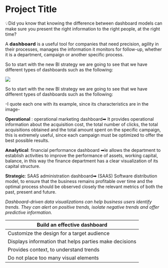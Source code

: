 
# Project Title

💡Did you know that knowing the difference between dashboard models can make sure you present the right information to the right people, at the right time?

A 𝗱𝗮𝘀𝗵𝗯𝗼𝗮𝗿𝗱 is a useful tool for companies that need precision, agility in their processes, manages the information it monitors for follow-up, whether it is a department, campaign or another specific process.

So to start with the new BI strategy we are going to see that we have different types of dashboards such as the following:


![](https://i.ibb.co/YLK224s/1679014890375.jpg)


So to start with the new BI strategy we are going to see that we have different types of dashboards such as the following:

-I quote each one with its example, since its characteristics are in the image-

**Operational** : operational marketing dashboard➡ It provides operational information about the acquisition cost, the total number of clicks, the total acquisitions obtained and the total amount spent on the specific campaign, this is extremely useful, since each campaign must be optimized to offer the best possible results.

**𝗔𝗻𝗮𝗹ytical**: financial performance dashboard ➡le allows the department to establish activities to improve the performance of assets, working capital, balance, in this way the finance department has a clear visualization of its capital structure.

**Strategic**: SAAS administration dashboard➡ (SAAS) Software distribution model, to ensure that the business remains profitable over time and the optimal process should be observed closely the relevant metrics of both the past, present and future.

*Dashboard-driven data visualizations can help business users identify trends. They can alert on positive trends, isolate negative trends and offer predictive information.*

|Build an effective dashboard|
|------------------------------|
|Customize the design for a target audience|
|Displays information that helps parties make decisions|
|Provides context, to understand trends|
|Do not place too many visual elements|